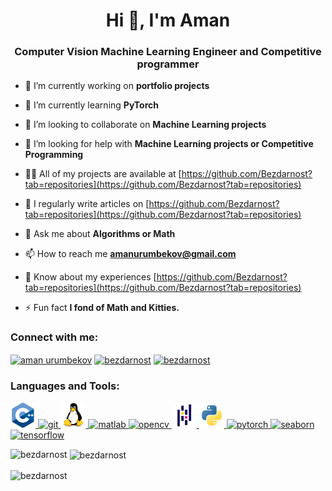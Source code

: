 <h1 align="center">Hi 👋, I'm Aman</h1>
<h3 align="center">Computer Vision Machine Learning Engineer and Competitive programmer</h3>

- 🔭 I’m currently working on **portfolio projects**

- 🌱 I’m currently learning **PyTorch**

- 👯 I’m looking to collaborate on **Machine Learning projects**

- 🤝 I’m looking for help with **Machine Learning projects or Competitive Programming**

- 👨‍💻 All of my projects are available at [https://github.com/Bezdarnost?tab=repositories](https://github.com/Bezdarnost?tab=repositories)

- 📝 I regularly write articles on [https://github.com/Bezdarnost?tab=repositories](https://github.com/Bezdarnost?tab=repositories)

- 💬 Ask me about **Algorithms or Math**

- 📫 How to reach me **amanurumbekov@gmail.com**

- 📄 Know about my experiences [https://github.com/Bezdarnost?tab=repositories](https://github.com/Bezdarnost?tab=repositories)

- ⚡ Fun fact **I fond of Math and Kitties.**

<h3 align="left">Connect with me:</h3>
<p align="left">
<a href="https://www.linkedin.com/in/aman-urumbekov-21b879221/" target="blank"><img align="center" src="https://raw.githubusercontent.com/rahuldkjain/github-profile-readme-generator/master/src/images/icons/Social/linked-in-alt.svg" alt="aman urumbekov" height="30" width="40" /></a>
<a href="https://www.kaggle.com/amanurumbekov" target="blank"><img align="center" src="https://raw.githubusercontent.com/rahuldkjain/github-profile-readme-generator/master/src/images/icons/Social/kaggle.svg" alt="bezdarnost" height="30" width="40" /></a>
<a href="https://codeforces.com/profile/bezdarnost" target="blank"><img align="center" src="https://raw.githubusercontent.com/rahuldkjain/github-profile-readme-generator/master/src/images/icons/Social/codeforces.svg" alt="bezdarnost" height="30" width="40" /></a>
</p>

<h3 align="left">Languages and Tools:</h3>
<p align="left"> <a href="https://www.w3schools.com/cpp/" target="_blank" rel="noreferrer"> <img src="https://raw.githubusercontent.com/devicons/devicon/master/icons/cplusplus/cplusplus-original.svg" alt="cplusplus" width="40" height="40"/> </a> <a href="https://git-scm.com/" target="_blank" rel="noreferrer"> <img src="https://www.vectorlogo.zone/logos/git-scm/git-scm-icon.svg" alt="git" width="40" height="40"/> </a> <a href="https://www.linux.org/" target="_blank" rel="noreferrer"> <img src="https://raw.githubusercontent.com/devicons/devicon/master/icons/linux/linux-original.svg" alt="linux" width="40" height="40"/> </a> <a href="https://www.mathworks.com/" target="_blank" rel="noreferrer"> <img src="https://upload.wikimedia.org/wikipedia/commons/2/21/Matlab_Logo.png" alt="matlab" width="40" height="40"/> </a> <a href="https://opencv.org/" target="_blank" rel="noreferrer"> <img src="https://www.vectorlogo.zone/logos/opencv/opencv-icon.svg" alt="opencv" width="40" height="40"/> </a> <a href="https://pandas.pydata.org/" target="_blank" rel="noreferrer"> <img src="https://raw.githubusercontent.com/devicons/devicon/2ae2a900d2f041da66e950e4d48052658d850630/icons/pandas/pandas-original.svg" alt="pandas" width="40" height="40"/> </a> <a href="https://www.python.org" target="_blank" rel="noreferrer"> <img src="https://raw.githubusercontent.com/devicons/devicon/master/icons/python/python-original.svg" alt="python" width="40" height="40"/> </a> <a href="https://pytorch.org/" target="_blank" rel="noreferrer"> <img src="https://www.vectorlogo.zone/logos/pytorch/pytorch-icon.svg" alt="pytorch" width="40" height="40"/> </a> <a href="https://seaborn.pydata.org/" target="_blank" rel="noreferrer"> <img src="https://seaborn.pydata.org/_images/logo-mark-lightbg.svg" alt="seaborn" width="40" height="40"/> </a> <a href="https://www.tensorflow.org" target="_blank" rel="noreferrer"> <img src="https://www.vectorlogo.zone/logos/tensorflow/tensorflow-icon.svg" alt="tensorflow" width="40" height="40"/> </a> </p>

<p><img align="left" src="https://github-readme-stats.vercel.app/api/top-langs?username=bezdarnost&show_icons=true&locale=en&layout=compact" alt="bezdarnost" /></p>

<p>&nbsp;<img align="center" src="https://github-readme-stats.vercel.app/api?username=bezdarnost&show_icons=true&locale=en" alt="bezdarnost" /></p>

<p><img align="center" src="https://github-readme-streak-stats.herokuapp.com/?user=bezdarnost&" alt="bezdarnost" /></p>
